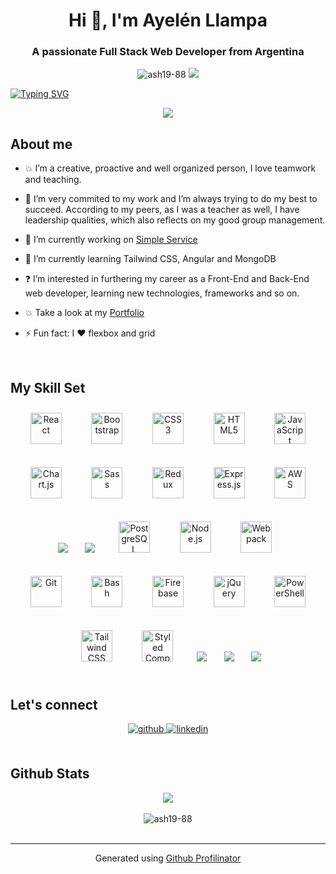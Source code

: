 <h1 align="center">Hi 👋, I'm Ayelén Llampa</h1>
<h3 align="center">A passionate Full Stack Web Developer from Argentina</h3>

<p align="center">
<img src="https://komarev.com/ghpvc/?username=ash19-88&label=Profile%20views&color=0e75b6&style=flat" alt="ash19-88" />
<img src="https://img.shields.io/badge/Languages-English%20%26%20Spanish-brightgreen" />
</p>

<a href="https://git.io/typing-svg">
  <img src="https://readme-typing-svg.demolab.com?font=Fira+Code&pause=1000&color=29E5F7&center=true&width=435&lines=Full+Stack+Web+Developer;I+♥+teamwork;Eager+to+learn+new+technologies;I+♥+networking" alt="Typing SVG" />
  </a>
  <p align="center"><img src="https://media.giphy.com/media/L1R1tvI9svkIWwpVYr/giphy.gif"/></p>

## About me 
- 💥 I’m a creative, proactive and well organized person, I love teamwork and teaching.

- 🔭 I’m very commited to my work and I’m always trying to do my best to succeed. According to my peers, as I was a teacher as well, I have leadership qualities, which also reflects on my good group management.

- 🔭 I’m currently working on [Simple Service](https://simpleservice-six.vercel.app/)

- 🌱 I’m currently learning Tailwind CSS, Angular and MongoDB

- ❓ I’m interested in furthering my career as a Front-End and Back-End web developer, learning new technologies, frameworks and so on.

- 💥 Take a look at my [Portfolio](https://ashtech-solutions-portfolio.netlify.app/)

- ⚡ Fun fact: I ♥ flexbox and grid

<br/>

## My Skill Set 

<div align="center">  
<a href="https://reactjs.org/" target="_blank"><img style="margin: 10px" src="https://profilinator.rishav.dev/skills-assets/react-original-wordmark.svg" alt="React" height="50" /></a> &#160  &#160  &#160
<a href="https://getbootstrap.com/docs/3.4/javascript/" target="_blank"><img style="margin: 10px" src="https://profilinator.rishav.dev/skills-assets/bootstrap-plain.svg" alt="Bootstrap" height="50" /></a>   &#160  &#160  &#160
<a href="https://www.w3schools.com/css/" target="_blank"><img style="margin: 10px" src="https://profilinator.rishav.dev/skills-assets/css3-original-wordmark.svg" alt="CSS3" height="50" /></a>   &#160  &#160  &#160
<a href="https://en.wikipedia.org/wiki/HTML5" target="_blank"><img style="margin: 10px" src="https://profilinator.rishav.dev/skills-assets/html5-original-wordmark.svg" alt="HTML5" height="50" /></a>   &#160  &#160  &#160
<a href="https://www.javascript.com/" target="_blank"><img style="margin: 10px" src="https://profilinator.rishav.dev/skills-assets/javascript-original.svg" alt="JavaScript" height="50" /></a>  <br/> <br/>
<a href="https://www.chartjs.org/" target="_blank"><img style="margin: 10px" src="https://profilinator.rishav.dev/skills-assets/logo-title.svg" alt="Chart.js" height="50" /></a>   &#160  &#160  &#160
<a href="https://sass-lang.com/" target="_blank"><img style="margin: 10px" src="https://profilinator.rishav.dev/skills-assets/sass-original.svg" alt="Sass" height="50" /></a>   &#160  &#160  &#160
<a href="https://redux.js.org/" target="_blank"><img style="margin: 10px" src="https://profilinator.rishav.dev/skills-assets/redux-original.svg" alt="Redux" height="50" /></a>   &#160  &#160  &#160
<a href="https://expressjs.com/" target="_blank"><img style="margin: 10px" src="https://profilinator.rishav.dev/skills-assets/express-original-wordmark.svg" alt="Express.js" height="50" /></a>   &#160  &#160  &#160
<a href="https://aws.amazon.com/" target="_blank"><img style="margin: 10px" src="https://profilinator.rishav.dev/skills-assets/amazonwebservices-original-wordmark.svg" alt="AWS" height="50" /></a>  <br/> <br/>
<a href="https://www.mongodb.com/" target="_blank"><img src="https://img.icons8.com/color/48/000000/mongodb.png"/></a>   &#160  &#160  &#160
<a href="https://www.mysql.com/" target="_blank"><img src="https://img.icons8.com/color/48/000000/mysql-logo.png"/></a>   &#160  &#160  &#160
<a href="https://www.postgresql.org/" target="_blank"><img style="margin: 10px" src="https://profilinator.rishav.dev/skills-assets/postgresql-original-wordmark.svg" alt="PostgreSQL" height="50" /></a>  &#160  &#160  &#160
<a href="https://nodejs.org/" target="_blank"><img style="margin: 10px" src="https://profilinator.rishav.dev/skills-assets/nodejs-original-wordmark.svg" alt="Node.js" height="50" /></a>   &#160  &#160  &#160
<a href="https://webpack.js.org/" target="_blank"><img style="margin: 10px" src="https://profilinator.rishav.dev/skills-assets/webpack-original.svg" alt="Webpack" height="50" /></a>  <br/> <br/>
<a href="https://github.com/" target="_blank"><img style="margin: 10px" src="https://profilinator.rishav.dev/skills-assets/git-scm-icon.svg" alt="Git" height="50" /></a>   &#160  &#160  &#160
<a href="https://www.gnu.org/software/bash/" target="_blank"><img style="margin: 10px" src="https://profilinator.rishav.dev/skills-assets/gnu_bash-icon.svg" alt="Bash" height="50" /></a>   &#160  &#160  &#160
<a href="https://firebase.google.com/" target="_blank"><img style="margin: 10px" src="https://profilinator.rishav.dev/skills-assets/firebase.png" alt="Firebase" height="50" /></a>   &#160  &#160  &#160
<a href="https://jquery.com/" target="_blank"><img style="margin: 10px" src="https://profilinator.rishav.dev/skills-assets/jquery.png" alt="jQuery" height="50" /></a>  &#160  &#160  &#160
<a href="https://docs.microsoft.com/en-us/powershell/" target="_blank"><img style="margin: 10px" src="https://profilinator.rishav.dev/skills-assets/powershell.png" alt="PowerShell" height="50" /></a>  <br/> <br/>
<a href="https://www.tailwindcss.com/" target="_blank"><img style="margin: 10px" src="https://profilinator.rishav.dev/skills-assets/tailwindcss.svg" alt="Tailwind CSS" height="50" /></a>  &#160  &#160  &#160
<a href="https://styled-components.com/" target="_blank"><img style="margin: 10px" src="https://profilinator.rishav.dev/skills-assets/styled-components.png" alt="Styled Components" height="50" /></a> &#160  &#160  &#160
<a href="https://www.npmjs.com/" target="_blank"><img src="https://img.icons8.com/color/48/000000/npm.png"/></a> &#160  &#160  &#160
<a href="https://code.visualstudio.com/" target="_blank"><img src="https://img.icons8.com/color/48/null/visual-studio-code-2019.png"/></a> &#160  &#160  &#160
<a href="https://git-scm.com/" target="_blank"><img src="https://img.icons8.com/color/48/null/git.png"/></a>
</div>

<br/>

## Let's connect 

<div align="center">
<a href="https://github.com/ash19-88" target="_blank">
<img src=https://img.shields.io/badge/github-%2324292e.svg?&style=for-the-badge&logo=github&logoColor=white alt=github style="margin-bottom: 5px;" />
</a>
<a href="https://linkedin.com/in/ayelen-llampa1988" target="_blank">
<img src=https://img.shields.io/badge/linkedin-%231E77B5.svg?&style=for-the-badge&logo=linkedin&logoColor=white alt=linkedin style="margin-bottom: 5px;" />
</a>  
</div>

<br/>

## Github Stats

<div align="center"><img src="https://github-readme-stats.vercel.app/api?username=ash19-88&show_icons=true&count_private=true&hide_border=true" align="center" /></div>

<br/>
<div align="center"><img align="center" src="https://github-readme-streak-stats.herokuapp.com/?user=ash19-88&" alt="ash19-88" /></div>

<br />



---

<div align="center">Generated using <a href="https://profilinator.rishav.dev/" target="_blank">Github Profilinator</a></div>
